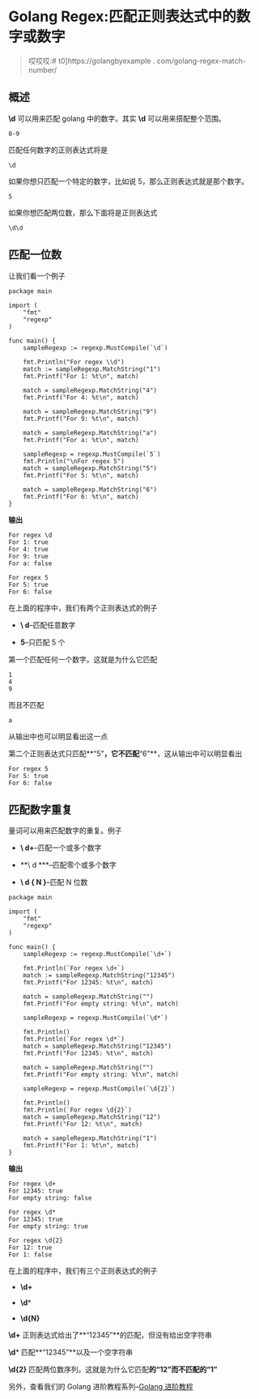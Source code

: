# Golang Regex:匹配正则表达式中的数字或数字

> 哎哎哎:# t0]https://golangbyexample . com/golang-regex-match-number/

## **概述**

**\d** 可以用来匹配 golang 中的数字。其实 **\d** 可以用来搭配整个范围。

```
0-9
```

匹配任何数字的正则表达式将是

```
\d
```

如果你想只匹配一个特定的数字，比如说 5，那么正则表达式就是那个数字。

```
5
```

如果你想匹配两位数，那么下面将是正则表达式

```
\d\d
```

## **匹配一位数**

让我们看一个例子

```
package main

import (
	"fmt"
	"regexp"
)

func main() {
	sampleRegexp := regexp.MustCompile(`\d`)

	fmt.Println("For regex \\d")
	match := sampleRegexp.MatchString("1")
	fmt.Printf("For 1: %t\n", match)

	match = sampleRegexp.MatchString("4")
	fmt.Printf("For 4: %t\n", match)

	match = sampleRegexp.MatchString("9")
	fmt.Printf("For 9: %t\n", match)

	match = sampleRegexp.MatchString("a")
	fmt.Printf("For a: %t\n", match)

	sampleRegexp = regexp.MustCompile(`5`)
	fmt.Println("\nFor regex 5")
	match = sampleRegexp.MatchString("5")
	fmt.Printf("For 5: %t\n", match)

	match = sampleRegexp.MatchString("6")
	fmt.Printf("For 6: %t\n", match)
}
```

**输出**

```
For regex \d
For 1: true
For 4: true
For 9: true
For a: false

For regex 5
For 5: true
For 6: false
```

在上面的程序中，我们有两个正则表达式的例子

*   **\ d**–匹配任意数字

*   **5**–只匹配 5 个

第一个匹配任何一个数字。这就是为什么它匹配

```
1
4
9
```

而且不匹配

```
a
```

从输出中也可以明显看出这一点

第二个正则表达式只匹配**“5”**，它不匹配**“6”**，这从输出中可以明显看出

```
For regex 5
For 5: true
For 6: false
```

## **匹配数字重复**

量词可以用来匹配数字的重复。例子

*   **\ d+**–匹配一个或多个数字

*   **\ d ***–匹配零个或多个数字

*   **\ d { N }**–匹配 N 位数

```
package main

import (
	"fmt"
	"regexp"
)

func main() {
	sampleRegexp := regexp.MustCompile(`\d+`)

	fmt.Println(`For regex \d+`)
	match := sampleRegexp.MatchString("12345")
	fmt.Printf("For 12345: %t\n", match)

	match = sampleRegexp.MatchString("")
	fmt.Printf("For empty string: %t\n", match)

	sampleRegexp = regexp.MustCompile(`\d*`)

	fmt.Println()
	fmt.Println(`For regex \d*`)
	match = sampleRegexp.MatchString("12345")
	fmt.Printf("For 12345: %t\n", match)

	match = sampleRegexp.MatchString("")
	fmt.Printf("For empty string: %t\n", match)

	sampleRegexp = regexp.MustCompile(`\d{2}`)

	fmt.Println()
	fmt.Println(`For regex \d{2}`)
	match = sampleRegexp.MatchString("12")
	fmt.Printf("For 12: %t\n", match)

	match = sampleRegexp.MatchString("1")
	fmt.Printf("For 1: %t\n", match)
}
```

**输出**

```
For regex \d+
For 12345: true
For empty string: false

For regex \d*
For 12345: true
For empty string: true

For regex \d{2}
For 12: true
For 1: false
```

在上面的程序中，我们有三个正则表达式的例子

*   **\d+**

*   **\d***

*   **\d{N}**

**\d+** 正则表达式给出了**“12345”**的匹配，但没有给出空字符串

**\d*** 匹配**“12345”**以及一个空字符串

**\d{2}** 匹配两位数序列。这就是为什么它匹配**的“12”**而不匹配**的“1”**

另外，查看我们的 Golang 进阶教程系列–[<u>Golang 进阶教程</u>](https://golangbyexample.com/golang-comprehensive-tutorial/)